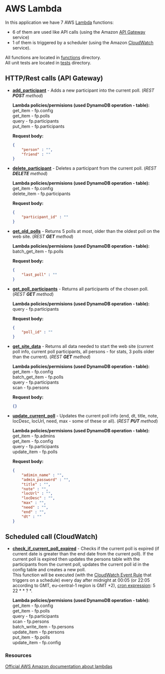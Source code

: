# AWS Lambda

In this application we have 7 AWS [Lambda](https://aws.amazon.com/lambda/) functions:

- 6 of them are used like API calls (using the Amazon [API Gateway](https://aws.amazon.com/api-gateway/) service)
- 1 of them is triggered by a scheduler (using the Amazon [CloudWatch](https://aws.amazon.com/cloudwatch/) service).

All functions are located in [functions](https://github.com/MTrajK/FootballPoll/blob/master/src/lambda/functions) directory.\
All unit tests are located in [tests](https://github.com/MTrajK/FootballPoll/blob/master/src/lambda/tests) directory.

## HTTP/Rest calls (API Gateway)

- **[add_participant](https://github.com/MTrajK/FootballPoll/blob/master/src/lambda/functions/add_participant.py)** - Adds a new participant into the current poll. (*REST **POST** method*)

    **Lambda policies/permisions (used DynamoDB operation - table):**\
    get_item - fp.config\
    get_item - fp.polls\
    query - fp.participants\
    put_item - fp.participants

    **Request body:**
    ```json
    {
        "person" : "",
        "friend" : ""
    }
    ```

- **[delete_participant](https://github.com/MTrajK/FootballPoll/blob/master/src/lambda/functions/delete_participant.py)** - Deletes a participant from the current poll. (*REST **DELETE** method*)

    **Lambda policies/permisions (used DynamoDB operation - table):**\
    get_item - fp.config\
    delete_item - fp.participants

    **Request body:**
    ```json
    {
        "participant_id" : ""
    }
    ```

- **[get_old_polls](https://github.com/MTrajK/FootballPoll/blob/master/src/lambda/functions/get_old_polls.py)** - Returns 5 polls at most, older than the oldest poll on the web site. (*REST **GET** method*)

    **Lambda policies/permisions (used DynamoDB operation - table):**\
    batch_get_item - fp.polls

    **Request body:**
    ```json
    {
        "last_poll" : ""
    }
    ```

- **[get_poll_participants](https://github.com/MTrajK/FootballPoll/blob/master/src/lambda/functions/get_old_polls.py)** - Returns all participants of the chosen poll. (*REST **GET** method*)

    **Lambda policies/permisions (used DynamoDB operation - table):**\
    query - fp.participants

    **Request body:**
    ```json
    {
        "poll_id" : ""
    }
    ```

- **[get_site_data](https://github.com/MTrajK/FootballPoll/blob/master/src/lambda/functions/get_site_data.py)** - Returns all data needed to start the web site (current poll info, current poll participants, all persons - for stats, 3 polls older than the current). (*REST **GET** method*)

    **Lambda policies/permisions (used DynamoDB operation - table):**\
    get_item - fp.config\
    batch_get_item - fp.polls\
    query - fp.participants\
    scan - fp.persons

    **Request body:**
    ```json
    {}
    ```

- **[update_current_poll](https://github.com/MTrajK/FootballPoll/blob/master/src/lambda/functions/update_current_poll.py)** - Updates the current poll info (end, dt, title, note, locDesc, locUrl, need, max - some of these or all). (*REST **PUT** method*)

    **Lambda policies/permisions (used DynamoDB operation - table):**\
    get_item - fp.admins\
    get_item - fp.config\
    query - fp.participants\
    update_item - fp.polls

    **Request body:**
    ```json
    {
        "adimin_name" : "",
        "admin_password" : "",
        "title" : "",
        "note" : "",
        "locUrl" : "",
        "locDesc" : "",
        "max" : "",
        "need" : "",
        "end" : "",
        "dt" : ""
    }
    ```

## Scheduled call (CloudWatch)

- **[check_if_current_poll_expired](https://github.com/MTrajK/FootballPoll/blob/master/src/lambda/functions/check_if_current_poll_expired.py)** - Checks if the current poll is expired (if current date is greater than the end date from the current poll). If the current poll is expired then updates the persons table with the participants from the current poll, updates the current poll id in the config table and creates a new poll.\
This function will be executed (with the [CloudWatch Event Rule](https://docs.aws.amazon.com/AmazonCloudWatch/latest/events/Create-CloudWatch-Events-Scheduled-Rule.html) that triggers on a schedule) every day after midnight at 00:05 (or 22:05 according to GMT, eu-central-1 region is GMT +2), [cron expression](https://docs.aws.amazon.com/AmazonCloudWatch/latest/events/ScheduledEvents.html): 5 22 * * ? *.

    **Lambda policies/permisions (used DynamoDB operation - table):**\
    get_item - fp.config\
    get_item - fp.polls\
    query - fp.participants\
    scan - fp.persons\
    batch_write_item - fp.persons\
    update_item - fp.persons\
    put_item - fp.polls\
    update_item - fp.config

### Resources

[Official AWS Amazon documentation about lambdas](https://docs.aws.amazon.com/lambda/index.html)